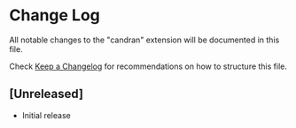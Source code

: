 # Change Log

All notable changes to the "candran" extension will be documented in this file.

Check [Keep a Changelog](http://keepachangelog.com/) for recommendations on how to structure this file.

## [Unreleased]

- Initial release